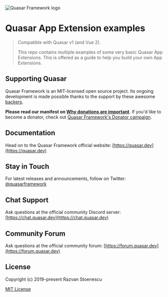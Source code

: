 ![Quasar Framework logo](https://cdn.quasar.dev/logo-v2/header.png)

# Quasar App Extension examples

> Compatible with Quasar v1 (and Vue 2).
>
> This repo contains multiple examples of some very basic Quasar App Extensions. This is offered as a guide to help you build your own App Extensions.

## Supporting Quasar
Quasar Framework is an MIT-licensed open source project. Its ongoing development is made possible thanks to the support by these awesome [backers](https://github.com/rstoenescu/quasar-framework/blob/dev/backers.md).

**Please read our manifest on [Why donations are important](https://quasar.dev/why-donate)**. If you'd like to become a donator, check out [Quasar Framework's Donator campaign](https://donate.quasar.dev).

## Documentation

Head on to the Quasar Framework official website: [https://quasar.dev](https://quasar.dev)

## Stay in Touch

For latest releases and announcements, follow on Twitter: [@quasarframework](https://twitter.com/quasarframework)

## Chat Support

Ask questions at the official community Discord server: [https://chat.quasar.dev](https://chat.quasar.dev)

## Community Forum

Ask questions at the official community forum: [https://forum.quasar.dev](https://forum.quasar.dev)

## License

Copyright (c) 2019-present Razvan Stoenescu

[MIT License](http://en.wikipedia.org/wiki/MIT_License)
